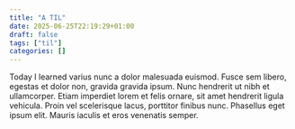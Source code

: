 ```yaml
---
title: "A TIL"
date: 2025-06-25T22:19:29+01:00
draft: false
tags: ["til"]
categories: []
---
```

Today I learned varius nunc a dolor malesuada euismod. Fusce sem libero, egestas et dolor non, gravida gravida ipsum. Nunc hendrerit ut nibh et ullamcorper. Etiam imperdiet lorem et felis ornare, sit amet hendrerit ligula vehicula. Proin vel scelerisque lacus, porttitor finibus nunc. Phasellus eget ipsum elit. Mauris iaculis et eros venenatis semper.
